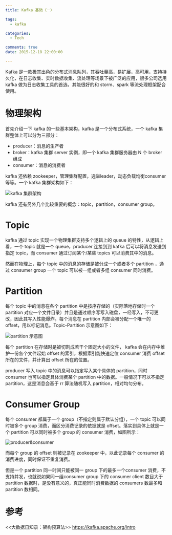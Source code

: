 ```yaml
---
title: Kafka 基础（一）

tags:
  - kafka

categories:
  - Tech

comments: true
date: 2015-12-18 22:00:00

---
```

Kafka 是一款极其出色的分布式消息队列，其吞吐量高，易扩展，高可用，支持持久化，在日志收集、实时数据收集、流处理等场景下被广泛的应用，很多公司选用 kafka 做为日志收集工具的首选，其能很好的和 storm、spark 等流处理框架配合使用。

# 物理架构
首先介绍一下 kafka 的一些基本架构，kafka 是一个分布式系统，一个 kafka 集群整体上可以分为三部分：

- producer：消息的生产者
- broker：kafka 集群 server 实例，即一个 kafka 集群服务器由 N 个 broker 组成
- consumer：消息的消费者

kafka 还依赖 zookeeper，管理集群配置，选举leader，动态负载均衡consumer 等等。一个 kafka 集群架构如下：

![kafka 集群架构](http://om2dgc3yh.bkt.clouddn.com/WechatIMG1099.jpeg)

kafka 还有另外几个比较重要的概念：topic，partition，consumer group。

# Topic
kafka 通过 topic 实现一个物理集群支持多个逻辑上的 queue 的特性，从逻辑上看，一个 topic 就是一个 queue，producer 连接到到 kafka 后可以将消息发送到指定 topic，而 consumer 通过订阅某个/某些 topics 可以消费其中的消息。

然而在物理上，每个 topic 中的消息的存储是被分成一个或者多个 partition ，通过 consumer group 一个 topic 可以被一组或者多组 consumer 同时消费。

# Partition
每个 topic 中的消息在各个 partition 中是按序存储的（实际落地存储时一个 partition 对应一个文件目录）并且是通过顺序写写入磁盘，一经写入，不可更改，因此其写入性能爆炸。每个消息在 partition 内部会被分配一个唯一的 offset，用以标记消息。Topic-Partition 示意图如下：

![partition 示意图](http://om2dgc3yh.bkt.clouddn.com/WechatIMG1095.jpeg)


每个 partition 在存储时是被切割成若干个固定大小的文件， kafka 会在内存中维护一份各个文件起始 offset 的索引，根据索引能快速定位 consumer 消费 offset 所在的文件，并计算出 offset 所在的位置。

producer 写入 topic 中的消息可以指定写入某个具体的 partition，同时 consumer 也可以指定具体消费某个 partition 中的数据。一般情况下可以不指定 partition，这是消息会基于 rr 算法随机写入 partition，相对均匀分布。


# Consumer Group
每个 consumer 都属于一个 group（不指定则属于默认分组），一个 topic 可以同时被多个 group 消费，而区分消费记录的依据就是 offset。落实到具体上就是一个 partition 可以同时被多个 group 的 consumer 消费，如图所示：

![producer&consumer](http://om2dgc3yh.bkt.clouddn.com/WechatIMG1096.jpeg)

而每个 group 的 offset 则被记录在 zookeeper 中，以此记录每个 consumer 的消费进度，同时保证不重复消费。

但是一个 partition 同一时间只能被同一 group 下的最多一个consumer 消费，不支持并发，也就说如果同一组consumer group 下的 consumer client 数目大于 partition 数据时，是没有意义的，真正能同时消费数据的 consumers 数最多和 partition 数相同。

# 参考
<<大数据日知录：架构预算法>>
https://kafka.apache.org/intro

